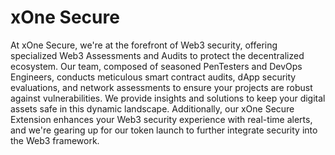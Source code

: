 # xOne Secure
At xOne Secure, we're at the forefront of Web3 security, offering specialized Web3 Assessments and Audits to protect the decentralized ecosystem. Our team, composed of seasoned PenTesters and DevOps Engineers, conducts meticulous smart contract audits, dApp security evaluations, and network assessments to ensure your projects are robust against vulnerabilities. We provide insights and solutions to keep your digital assets safe in this dynamic landscape. Additionally, our xOne Secure Extension enhances your Web3 security experience with real-time alerts, and we're gearing up for our token launch to further integrate security into the Web3 framework.
